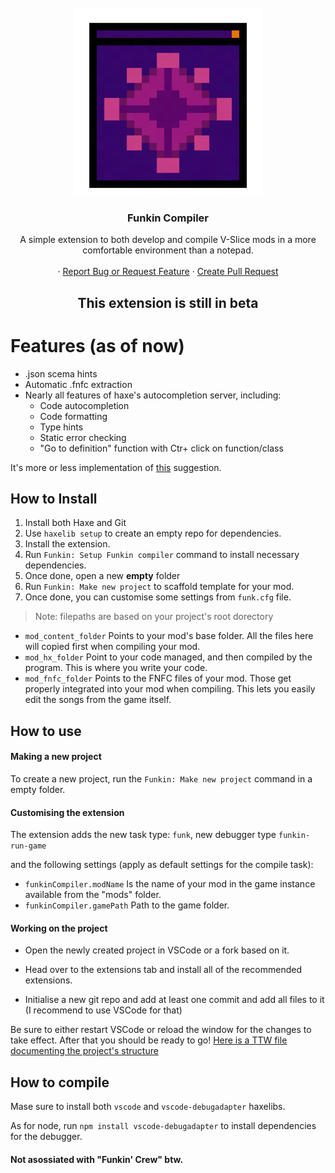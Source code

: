 <!-- PROJECT LOGO -->
<br />
<div align="center">
  <a href="https://github.com/FunkinCompiler/funkin-extension">
    <img src="assets/icon.png" alt="Logo" width="300" height="300">
  </a>

<h3 align="center">Funkin Compiler</h3>

  <p align="center">
    A simple extension to both develop and compile V-Slice mods in a more comfortable environment than a notepad.
    <br />
    <br />
    ·
    <a href="https://github.com/FunkinCompiler/funkin-extension/issues">Report Bug or Request Feature</a>
    ·
    <a href="https://github.com/FunkinCompiler/funkin-extension/pulls">Create Pull Request</a>
  </p>
</div>
<h2 align="center">This extension is still in beta</h2>

# Features (as of now)

- .json scema hints
- Automatic .fnfc extraction
- Nearly all features of haxe's autocompletion server, including:
  - Code autocompletion
  - Code formatting
  - Type hints
  - Static error checking
  - "Go to definition" function with Ctr+ click on function/class

It's more or less implementation of [this](https://github.com/FunkinCrew/Funkin/issues/5199) suggestion.

## How to Install

1. Install both Haxe and Git
2. Use ``haxelib setup`` to create an empty repo for dependencies.
3. Install the extension.
4. Run `Funkin: Setup Funkin compiler` command to install necessary dependencies.
5. Once done, open a new **empty** folder
6. Run `Funkin: Make new project` to scaffold template for your mod.
7. Once done, you can customise some settings from ``funk.cfg`` file.
> Note: filepaths are based on your project's root dorectory
 - ``mod_content_folder`` Points to your mod's base folder.
 All the files here will copied first when compiling your mod.
 - ``mod_hx_folder`` Point to your code managed, and then compiled by the program.
 This is where you write your code.
 - ``mod_fnfc_folder`` Points to the FNFC files of your mod.
 Those get properly integrated into your mod when compiling.
 This lets you easily edit the songs from the game itself.



## How to use

#### Making a new project

To create a new project, run the `Funkin: Make new project` command in a empty folder.

#### Customising the extension
The extension adds the new task type: ``funk``,
new debugger type ``funkin-run-game``


and the following settings (apply as default settings for the compile task):
 - ``funkinCompiler.modName`` Is the name of your mod in the game instance
 available from the "mods" folder.
 - ``funkinCompiler.gamePath`` Path to the game folder.

#### Working on the project

- Open the newly created project in VSCode or a fork based on it.
- Head over to the extensions tab and install all of the recommended extensions.

- Initialise a new git repo and add at least one commit and add all files to it (I recommend to use VSCode for that)

Be sure to either restart VSCode or reload the window for the changes to take effect. After that you should be ready to go!
[Here is a TTW file documenting the project's structure](./GETTING_STARED.md)

## How to compile

Mase sure to install both `vscode` and `vscode-debugadapter` haxelibs.

As for node, run `npm install vscode-debugadapter` to install dependencies for the debugger.

#### Not asossiated with "Funkin' Crew" btw.

